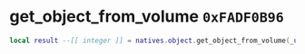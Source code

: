 # get_object_from_volume `0xFADF0B96`

```lua
local result --[[ integer ]] = natives.object.get_object_from_volume(_unk0 --[[ integer ]])
```